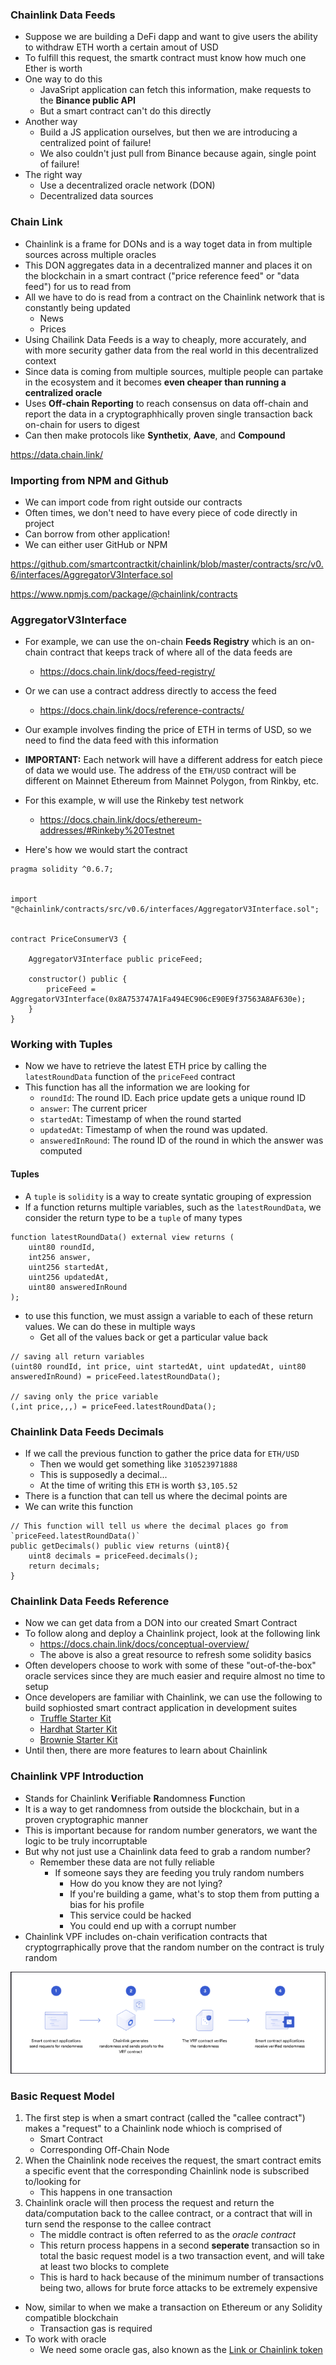 ### Chainlink Data Feeds
- Suppose we are building a DeFi dapp and want to give users the ability to withdraw ETH worth a certain amout of USD
- To fulfill this request, the smartk contract must know how much one Ether is worth
- One way to do this
	- JavaSript application can fetch this information, make requests to the **Binance public API**
	- But a smart contract can't do this directly
- Another way
	- Build a JS application ourselves, but then we are introducing a centralized point of failure!
	- We also couldn't just pull from Binance because again, single point of failure!
- The right way
	- Use a decentralized oracle network (DON)
	- Decentralized data sources

### Chain Link
- Chainlink is a frame for DONs and is a way toget data in from multiple sources across multiple oracles
- This DON aggregates data in a decentralized manner and places it on the blockchain in a smart contract ("price reference feed" or "data feed") for us to read from
- All we have to do is read from a contract on the Chainlink network that is constantly being updated
	- News
	- Prices
- Using Chailink Data Feeds is a way to cheaply, more accurately, and with more security gather data from the real world in this decentralized context
- Since data is coming from multiple sources, multiple people can partake in the ecosystem and it becomes **even cheaper than running a centralized oracle**
- Uses **Off-chain Reporting** to reach consensus on data off-chain and report the data in a cryptographhically proven single transaction back on-chain for users to digest
- Can then make protocols like **Synthetix**, **Aave**, and **Compound**

https://data.chain.link/

### Importing from NPM and Github
- We can import code from right outside our contracts
- Often times, we don't need to have every piece of code directly in project
- Can borrow from other application!
- We can either user GitHub or NPM 

https://github.com/smartcontractkit/chainlink/blob/master/contracts/src/v0.6/interfaces/AggregatorV3Interface.sol

https://www.npmjs.com/package/@chainlink/contracts

### AggregatorV3Interface
- For example, we can use the on-chain **Feeds Registry** which is an on-chain contract that keeps track of where all of the data feeds are
	- https://docs.chain.link/docs/feed-registry/
- Or we can use a contract address directly to access the feed
	- https://docs.chain.link/docs/reference-contracts/

- Our example involves finding the price of ETH in terms of USD, so we need to find the data feed with this information
- **IMPORTANT:** Each network will have a different address for eatch piece of data we would use. The address of the `ETH/USD` contract will be different on Mainnet Ethereum from Mainnet Polygon, from Rinkby, etc.
- For this example, w will use the Rinkeby test network
	- https://docs.chain.link/docs/ethereum-addresses/#Rinkeby%20Testnet
- Here's how we would start the contract
```solidity
pragma solidity ^0.6.7;

  
import "@chainlink/contracts/src/v0.6/interfaces/AggregatorV3Interface.sol";

  
contract PriceConsumerV3 {

	AggregatorV3Interface public priceFeed;

	constructor() public {
		priceFeed = AggregatorV3Interface(0x8A753747A1Fa494EC906cE90E9f37563A8AF630e);
	}
}
```

### Working with Tuples
- Now we have to retrieve the latest ETH price by calling the `latestRoundData` function of the `priceFeed` contract
- This function has all the information we are looking for
	- `roundId`: The round ID. Each price update gets a unique round ID
	- `answer`: The current pricer
	- `startedAt`: Timestamp of when the round started
	- `updatedAt`: Timestamp of when the round was updated.
	- `answeredInRound`: The round ID of the round in which the answer was computed

#### Tuples
- A `tuple` is `solidity` is a way to create syntatic grouping of expression
- If a function returns multiple variables, such as the `latestRoundData`, we consider the return type to be a `tuple` of many types

```solidity
function latestRoundData() external view returns (
	uint80 roundId,
	int256 answer,
	uint256 startedAt,
	uint256 updatedAt, 
	uint80 answeredInRound
);
```

- to use this function, we must assign a variable to each of these return values. We can do these in multiple ways
	- Get all of the values back or get a particular value back
```solidity
// saving all return variables
(uint80 roundId, int price, uint startedAt, uint updatedAt, uint80 answeredInRound) = priceFeed.latestRoundData(); 

// saving only the price variable
(,int price,,,) = priceFeed.latestRoundData();
```

### Chainlink Data Feeds Decimals
- If we call the previous function to gather the price data for `ETH/USD`
	- Then we would get something like `310523971888`
	- This is supposedly a decimal...
	- At the time of writing this `ETH` is worth `$3,105.52`
- There is a function that can tell us where the decimal points are
- We can write this function
```solidity
// This function will tell us where the decimal places go from `priceFeed.latestRoundData()`
public getDecimals() public view returns (uint8){
	uint8 decimals = priceFeed.decimals();
	return decimals;
}
```





### Chainlink Data Feeds Reference
- Now we can get data from a DON into our created Smart Contract
- To follow along and deploy a Chainlink project, look at the following link
	- https://docs.chain.link/docs/conceptual-overview/
	- The above is also a great resource to refresh some solidity basics
- Often developers choose to work with some of these "out-of-the-box" oracle services since they are much easier and require almost no time to setup
- Once developers are familiar with Chainlink, we can use the following to build sophiosted smart contract application in development suites
	- <a href="https://github.com/smartcontractkit/truffle-starter-kit">Truffle Starter Kit</a>
	- <a href="https://github.com/smartcontractkit/hardhat-starter-kit">Hardhat Starter Kit</a>
	- <a href="https://github.com/smartcontractkit/chainlink-mix">Brownie Starter Kit</a>
- Until then, there are more features to learn about Chainlink
### Chainlink VPF Introduction
- Stands for Chainlink **V**erifiable **R**andomness **F**unction
- It is a way to get randomness from outside the blockchain, but in a proven cryptographic manner
- This is important because for random number generators, we want the logic to be truly incorruptable
- But why not just use a Chainlink data feed to grab a random number?
	- Remember these data are not fully reliable
		- If someone says they are feeding you truly random numbers
			- How do you know they are not lying?
			- If you're building a game, what's to stop them from putting a bias for his profile
			- This service could be hacked
			- You could end up with a corrupt number
- Chainlink VPF includes on-chain verification contracts that cryptogrraphically prove that the random number on the contract is truly random

![image info](./Images/ChainlinkVRF.png)

### Basic Request Model
1. The first step is when a smart contract (called the "callee contract") makes a "request" to a Chainlink node whioch is comprised of 
	- Smart Contract
	- Corresponding Off-Chain Node
2. When the Chainlink node receives the request, the smart contract emits a specific event that the corresponding Chainlink node is subscribed to/looking for
	- This happens in one transaction
3. Chainlink oracle will then process the request and return the data/computation back to the callee contract, or a contract that will in turn send the response to the callee contract
	- The middle contract is often referred to as the *oracle contract*
	- This return process happens in a second **seperate** transaction so in total the basic request model is a two transaction event, and will take at least two blocks to complete
	- This is hard to hack because of the minimum number of transactions being two, allows for brute force attacks to be extremely expensive

- Now, similar to when we make a transaction on Ethereum or any Solidity compatible blockchain
	- Transaction gas is required
- To work with oracle
	- We need some oracle gas, also known as the <a href="https://chain.link/">Link or Chainlink token</a>
